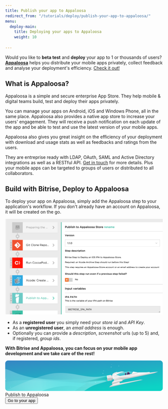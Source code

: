 ```yaml
---
title: Publish your app to Appaloosa
redirect_from: "/tutorials/deploy/publish-your-app-to-appaloosa/"
menu:
  deploy-main:
    title: Deploying your apps to Appaloosa
    weight: 10

---
```

Would you like to **beta test** and **deploy** your app to 1 or thousands of users?
[**Appaloosa**](http://appaloosa.io) helps you distribute your mobile apps privately,
collect feedback and analyse your deployment's efficiency. [Check it out!](http://appaloosa.io)

## What is Appaloosa?

Appaloosa is a simple and secure enterprise App Store.
They help mobile & digital teams build, test and deploy their apps privately.

You can manage your apps on Android, iOS and Windows Phone, all in the same place.
Appaloosa also provides a native app store to increase your users' engagement.
They will receive a push notification on each update of the app and be able to test and use the latest version of your mobile apps.

Appaloosa also gives you great insight on the efficiency of your deployment
with download and usage stats as well as feedbacks and ratings from the users.

They are entreprise ready with LDAP, OAuth, SAML and Active Directory integrations
as well as a RESTful API. [Get in touch](mailto:sales@appaloosa-store.com) for more details.
Plus your mobile apps can be targeted to groups of users or distributed to all collaborators.

## Build with Bitrise, Deploy to Appaloosa

To deploy your app on Appaloosa, simply add the Appaloosa step to your application's workflow.
If you don't already have an account on Appaloosa, it will be created on the go.

![Publish to Appaloosa step in a Workflow](/img/tutorials/deploy/appaloosa-step-in-a-bitrise-workflow.png)

* As a **registered user** you simply need your _store id_ and _API Key_.
* As an **unregistered user**, an _email address_ is enough.
* Optionally you can provide a _description_, _screenshot_ urls (up to 5) and, if registered, _group ids_.

**With Bitrise and Appaloosa, you can focus on your mobile app development and we take care of the rest!**

<div class="banner">
	<img src="/assets/images/banner-bg-888x170.png" style="border: none;">
	<div class="deploy-text">Publish to Appaloosa</div>
	<a target="_blank" href="https://app.bitrise.io/dashboard/builds"><button class="button">Go to your app</button></a>
</div>
